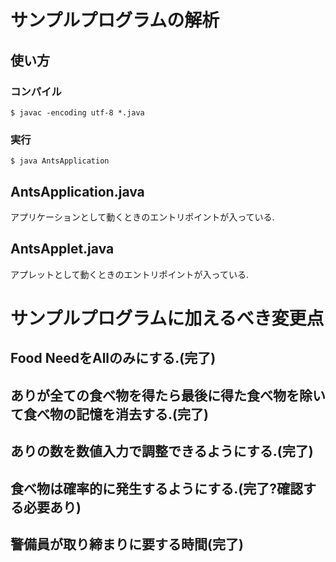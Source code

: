 # サンプルプログラムの解析
## 使い方
### コンパイル
```
$ javac -encoding utf-8 *.java
```
### 実行
```
$ java AntsApplication
```
## AntsApplication.java
アプリケーションとして動くときのエントリポイントが入っている.
## AntsApplet.java
アプレットとして動くときのエントリポイントが入っている.
# サンプルプログラムに加えるべき変更点
## Food NeedをAllのみにする.(完了)
## ありが全ての食べ物を得たら最後に得た食べ物を除いて食べ物の記憶を消去する.(完了)
## ありの数を数値入力で調整できるようにする.(完了)
## 食べ物は確率的に発生するようにする.(完了?確認する必要あり)
## 警備員が取り締まりに要する時間(完了)

